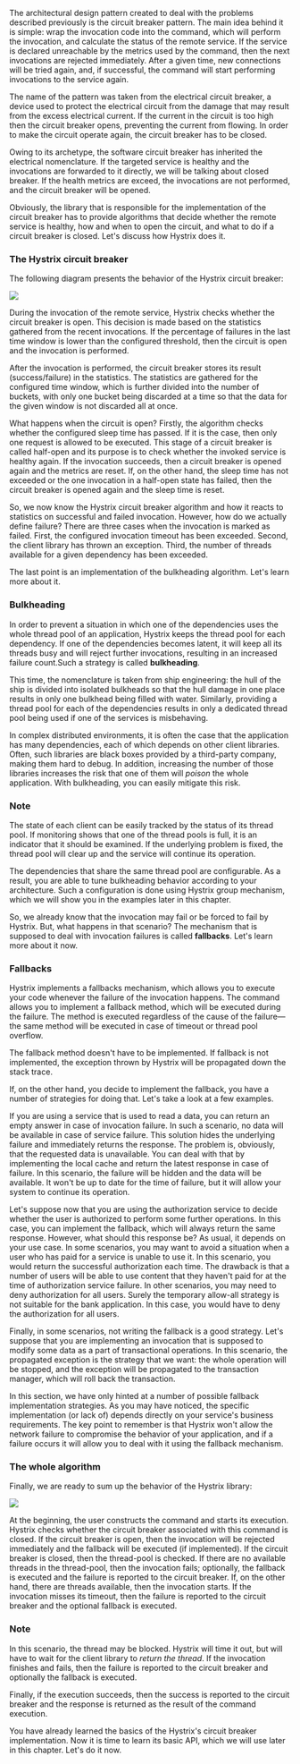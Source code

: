 The architectural design pattern created to deal with the problems
described previously is the circuit breaker pattern. The main idea
behind it is simple: wrap the invocation code into the command, which
will perform the invocation, and calculate the status of the remote
service. If the service is declared unreachable by the metrics used by
the command, then the next invocations are rejected immediately. After a
given time, new connections will be tried again, and, if successful, the
command will start performing invocations to the service again.

The name of the pattern was taken from the electrical circuit breaker, a
device used to protect the electrical circuit from the damage that may
result from the excess electrical current. If the current in the circuit
is too high then the circuit breaker opens, preventing the current from
flowing. In order to make the circuit operate again, the circuit breaker
has to be closed.

Owing to its archetype, the software circuit breaker has inherited the
electrical nomenclature. If the targeted service is healthy and the
invocations are forwarded to it directly, we will be talking about
closed breaker. If the health metrics are exceed, the invocations are
not performed, and the circuit breaker will be opened.

Obviously, the library that is responsible for the implementation of the
circuit breaker has to provide algorithms that decide whether the remote
service is healthy, how and when to open the circuit, and what to do if
a circuit breaker is closed. Let's discuss how Hystrix does it.

### The Hystrix circuit breaker

The following diagram presents the behavior of the Hystrix circuit
breaker:

![](https://github.com/athertahir/katacoda-scenarios/raw/master/cloud-development-with-wildfly/cloud-development-with-wildfly-chapter-11/images/c8be0c04-3e1c-49ee-8ea9-200261960031.png)

During the invocation of the remote service, Hystrix checks whether the
circuit breaker is open. This decision is made based on the statistics
gathered from the recent invocations. If the percentage of failures in
the last time window is lower than the configured threshold, then the
circuit is open and the invocation is performed.

After the invocation is performed, the circuit breaker stores its result
(success/failure) in the statistics. The statistics are gathered for the
configured time window, which is further divided into the number of
buckets, with only one bucket being discarded at a time so that the data
for the given window is not discarded all at once.

What happens when the circuit is open? Firstly, the algorithm checks
whether the configured sleep time has passed. If it is the case, then
only one request is allowed to be executed. This stage of a circuit
breaker is called half-open and its purpose is to check whether the
invoked service is healthy again. If the invocation succeeds, then a
circuit breaker is opened again and the metrics are reset. If, on the
other hand, the sleep time has not exceeded or the one invocation in a
half-open state has failed, then the circuit breaker is opened again and
the sleep time is reset.

So, we now know the Hystrix circuit breaker algorithm and how it reacts
to statistics on successful and failed invocation. However, how do we
actually define failure? There are three cases when the invocation is
marked as failed. First, the configured invocation timeout has been
exceeded. Second, the client library has thrown an exception. Third, the
number of threads available for a given dependency has been exceeded.

The last point is an implementation of the bulkheading algorithm. Let's
learn more about it.

### Bulkheading

In order to prevent a situation in which one of the dependencies uses
the whole thread pool of an application, Hystrix keeps the thread pool
for each dependency. If one of the dependencies becomes latent, it will
keep all its threads busy and will reject further invocations, resulting
in an increased failure count.Such a strategy is called **bulkheading**.

This time, the nomenclature is taken from ship engineering: the hull of
the ship is divided into isolated bulkheads so that the hull damage in
one place results in only one bulkhead being filled with water.
Similarly, providing a thread pool for each of the dependencies results
in only a dedicated thread pool being used if one of the services is
misbehaving.

In complex distributed environments, it is often the case that the
application has many dependencies, each of which depends on other client
libraries. Often, such libraries are black boxes provided by a
third-party company, making them hard to debug. In addition, increasing
the number of those libraries increases the risk that one of them will
*poison* the whole application. With bulkheading, you can easily
mitigate this risk.

### Note

The state of each client can be easily tracked by the status of its
thread pool. If monitoring shows that one of the thread pools is full,
it is an indicator that it should be examined. If the underlying problem
is fixed, the thread pool will clear up and the service will continue
its operation.

The dependencies that share the same thread pool are configurable. As a
result, you are able to tune bulkheading behavior according to your
architecture. Such a configuration is done using Hystrix group
mechanism, which we will show you in the examples later in this chapter.

So, we already know that the invocation may fail or be forced to fail by
Hystrix. But, what happens in that scenario? The mechanism that is
supposed to deal with invocation failures is called **fallbacks**. Let's
learn more about it now.

### Fallbacks

Hystrix implements a fallbacks mechanism, which allows you to execute
your code whenever the failure of the invocation happens. The command
allows you to implement a fallback method, which will be executed during
the failure. The method is executed regardless of the cause of the
failure—the same method will be executed in case of timeout or thread
pool overflow.

The fallback method doesn't have to be implemented. If fallback is not
implemented, the exception thrown by Hystrix will be propagated down the
stack trace.

If, on the other hand, you decide to implement the fallback, you have a
number of strategies for doing that. Let's take a look at a few
examples.

If you are using a service that is used to read a data, you can return
an empty answer in case of invocation failure. In such a scenario, no
data will be available in case of service failure. This solution hides
the underlying failure and immediately returns the response. The problem
is, obviously, that the requested data is unavailable. You can deal with
that by implementing the local cache and return the latest response in
case of failure. In this scenario, the failure will be hidden and the
data will be available. It won't be up to date for the time of failure,
but it will allow your system to continue its operation.

Let's suppose now that you are using the authorization service to decide
whether the user is authorized to perform some further operations. In
this case, you can implement the fallback, which will always return the
same response. However, what should this response be? As usual, it
depends on your use case. In some scenarios, you may want to avoid a
situation when a user who has paid for a service is unable to use it. In
this scenario, you would return the successful authorization each time.
The drawback is that a number of users will be able to use content that
they haven't paid for at the time of authorization service failure. In
other scenarios, you may need to deny authorization for all users.
Surely the temporary allow-all strategy is not suitable for the bank
application. In this case, you would have to deny the authorization for
all users.

Finally, in some scenarios, not writing the fallback is a good strategy.
Let's suppose that you are implementing an invocation that is supposed
to modify some data as a part of transactional operations. In this
scenario, the propagated exception is the strategy that we want: the
whole operation will be stopped, and the exception will be propagated to
the transaction manager, which will roll back the transaction.

In this section, we have only hinted at a number of possible fallback
implementation strategies. As you may have noticed, the specific
implementation (or lack of) depends directly on your service's business
requirements. The key point to remember is that Hystrix won't allow the
network failure to compromise the behavior of your application, and if a
failure occurs it will allow you to deal with it using the fallback
mechanism.

### The whole algorithm

Finally, we are ready to sum up the behavior of the Hystrix library:

![](https://github.com/athertahir/katacoda-scenarios/raw/master/cloud-development-with-wildfly/cloud-development-with-wildfly-chapter-11/images/b7a43fc4-7329-4d5b-8966-bd369ffed6ec.png)

At the beginning, the user constructs the command and starts its
execution. Hystrix checks whether the circuit breaker associated with
this command is closed. If the circuit breaker is open, then the
invocation will be rejected immediately and the fallback will be
executed (if implemented). If the circuit breaker is closed, then the
thread-pool is checked. If there are no available threads in the
thread-pool, then the invocation fails; optionally, the fallback is
executed and the failure is reported to the circuit breaker. If, on the
other hand, there are threads available, then the invocation starts. If
the invocation misses its timeout, then the failure is reported to the
circuit breaker and the optional fallback is executed.

### Note

In this scenario, the thread may be blocked. Hystrix will time it out,
but will have to wait for the client library to *return the thread*. If
the invocation finishes and fails, then the failure is reported to the
circuit breaker and optionally the fallback is executed.

Finally, if the execution succeeds, then the success is reported to the
circuit breaker and the response is returned as the result of the
command execution.

You have already learned the basics of the Hystrix's circuit breaker
implementation. Now it is time to learn its basic API, which we will use
later in this chapter. Let's do it now.
